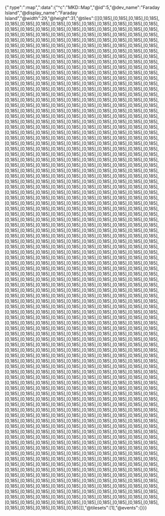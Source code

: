 {":type":":map",":data":{"^c":"MKD::Map","@id":5,"@dev_name":"Faraday Island","@display_name":"Faraday Island","@width":29,"@height":31,"@tiles":[[[0,185],[0,185],[0,185],[0,185],[0,185],[0,185],[0,185],[0,185],[0,185],[0,185],[0,185],[0,185],[0,185],[0,185],[0,185],[0,185],[0,185],[0,185],[0,185],[0,185],[0,185],[0,185],[0,185],[0,185],[0,185],[0,185],[0,185],[0,185],[0,185],[0,185],[0,185],[0,185],[0,185],[0,185],[0,185],[0,185],[0,185],[0,185],[0,185],[0,185],[0,185],[0,185],[0,185],[0,185],[0,185],[0,185],[0,185],[0,185],[0,185],[0,185],[0,185],[0,185],[0,185],[0,185],[0,185],[0,185],[0,185],[0,185],[0,185],[0,185],[0,185],[0,185],[0,185],[0,185],[0,185],[0,185],[0,185],[0,185],[0,185],[0,185],[0,185],[0,185],[0,185],[0,185],[0,185],[0,185],[0,185],[0,185],[0,185],[0,185],[0,185],[0,185],[0,185],[0,185],[0,185],[0,185],[0,185],[0,185],[0,185],[0,185],[0,185],[0,185],[0,185],[0,185],[0,185],[0,185],[0,185],[0,185],[0,185],[0,185],[0,185],[0,185],[0,185],[0,185],[0,185],[0,185],[0,185],[0,185],[0,185],[0,185],[0,185],[0,185],[0,185],[0,185],[0,185],[0,185],[0,185],[0,185],[0,185],[0,185],[0,185],[0,185],[0,185],[0,185],[0,185],[0,185],[0,185],[0,185],[0,185],[0,185],[0,185],[0,185],[0,185],[0,185],[0,185],[0,185],[0,185],[0,185],[0,185],[0,185],[0,185],[0,185],[0,185],[0,185],[0,185],[0,185],[0,185],[0,185],[0,185],[0,185],[0,185],[0,185],[0,185],[0,185],[0,185],[0,185],[0,185],[0,185],[0,185],[0,185],[0,185],[0,185],[0,185],[0,185],[0,185],[0,185],[0,185],[0,185],[0,185],[0,185],[0,185],[0,185],[0,185],[0,185],[0,185],[0,185],[0,185],[0,185],[0,185],[0,185],[0,185],[0,185],[0,185],[0,185],[0,185],[0,185],[0,185],[0,185],[0,185],[0,185],[0,185],[0,185],[0,185],[0,185],[0,185],[0,185],[0,185],[0,185],[0,185],[0,185],[0,185],[0,185],[0,185],[0,185],[0,185],[0,185],[0,185],[0,185],[0,185],[0,185],[0,185],[0,185],[0,185],[0,185],[0,185],[0,185],[0,185],[0,185],[0,185],[0,185],[0,185],[0,185],[0,185],[0,185],[0,185],[0,185],[0,185],[0,185],[0,185],[0,185],[0,185],[0,185],[0,185],[0,185],[0,185],[0,185],[0,185],[0,185],[0,185],[0,185],[0,185],[0,185],[0,185],[0,185],[0,185],[0,185],[0,185],[0,185],[0,185],[0,185],[0,185],[0,185],[0,185],[0,185],[0,185],[0,185],[0,185],[0,185],[0,185],[0,185],[0,185],[0,185],[0,185],[0,185],[0,185],[0,185],[0,185],[0,185],[0,185],[0,185],[0,185],[0,185],[0,185],[0,185],[0,185],[0,185],[0,185],[0,185],[0,185],[0,185],[0,185],[0,185],[0,185],[0,185],[0,185],[0,185],[0,185],[0,185],[0,185],[0,185],[0,185],[0,185],[0,185],[0,185],[0,185],[0,185],[0,185],[0,185],[0,185],[0,185],[0,185],[0,185],[0,185],[0,185],[0,185],[0,185],[0,185],[0,185],[0,185],[0,185],[0,185],[0,185],[0,185],[0,185],[0,185],[0,185],[0,185],[0,185],[0,185],[0,185],[0,185],[0,185],[0,185],[0,185],[0,185],[0,185],[0,185],[0,185],[0,185],[0,185],[0,185],[0,185],[0,185],[0,185],[0,185],[0,185],[0,185],[0,185],[0,185],[0,185],[0,185],[0,185],[0,185],[0,185],[0,185],[0,185],[0,185],[0,185],[0,185],[0,185],[0,185],[0,185],[0,185],[0,185],[0,185],[0,185],[0,185],[0,185],[0,185],[0,185],[0,185],[0,185],[0,185],[0,185],[0,185],[0,185],[0,185],[0,185],[0,185],[0,185],[0,185],[0,185],[0,185],[0,185],[0,185],[0,185],[0,185],[0,185],[0,185],[0,185],[0,185],[0,185],[0,185],[0,185],[0,185],[0,185],[0,185],[0,185],[0,185],[0,185],[0,185],[0,185],[0,185],[0,185],[0,185],[0,185],[0,185],[0,185],[0,185],[0,185],[0,185],[0,185],[0,185],[0,185],[0,185],[0,185],[0,185],[0,185],[0,185],[0,185],[0,185],[0,185],[0,185],[0,185],[0,185],[0,185],[0,185],[0,185],[0,185],[0,185],[0,185],[0,185],[0,185],[0,185],[0,185],[0,185],[0,185],[0,185],[0,185],[0,185],[0,185],[0,185],[0,185],[0,185],[0,185],[0,185],[0,185],[0,185],[0,185],[0,185],[0,185],[0,185],[0,185],[0,185],[0,185],[0,185],[0,185],[0,185],[0,185],[0,185],[0,185],[0,185],[0,185],[0,185],[0,185],[0,185],[0,185],[0,185],[0,185],[0,185],[0,185],[0,185],[0,185],[0,185],[0,185],[0,185],[0,185],[0,185],[0,185],[0,185],[0,185],[0,185],[0,185],[0,185],[0,185],[0,185],[0,185],[0,185],[0,185],[0,185],[0,185],[0,185],[0,185],[0,185],[0,185],[0,185],[0,185],[0,185],[0,185],[0,185],[0,185],[0,185],[0,185],[0,185],[0,185],[0,185],[0,185],[0,185],[0,185],[0,185],[0,185],[0,185],[0,185],[0,185],[0,185],[0,185],[0,185],[0,185],[0,185],[0,185],[0,185],[0,185],[0,185],[0,185],[0,185],[0,185],[0,185],[0,185],[0,185],[0,185],[0,185],[0,185],[0,185],[0,185],[0,185],[0,185],[0,185],[0,185],[0,185],[0,185],[0,185],[0,185],[0,185],[0,185],[0,185],[0,185],[0,185],[0,185],[0,185],[0,185],[0,185],[0,185],[0,185],[0,185],[0,185],[0,185],[0,185],[0,185],[0,185],[0,185],[0,185],[0,185],[0,185],[0,185],[0,185],[0,185],[0,185],[0,185],[0,185],[0,185],[0,185],[0,185],[0,185],[0,185],[0,185],[0,185],[0,185],[0,185],[0,185],[0,185],[0,185],[0,185],[0,185],[0,185],[0,185],[0,185],[0,185],[0,185],[0,185],[0,185],[0,185],[0,185],[0,185],[0,185],[0,185],[0,185],[0,185],[0,185],[0,185],[0,185],[0,185],[0,185],[0,185],[0,185],[0,185],[0,185],[0,185],[0,185],[0,185],[0,185],[0,185],[0,185],[0,185],[0,185],[0,185],[0,185],[0,185],[0,185],[0,185],[0,185],[0,185],[0,185],[0,185],[0,185],[0,185],[0,185],[0,185],[0,185],[0,185],[0,185],[0,185],[0,185],[0,185],[0,185],[0,185],[0,185],[0,185],[0,185],[0,185],[0,185],[0,185],[0,185],[0,185],[0,185],[0,185],[0,185],[0,185],[0,185],[0,185],[0,185],[0,185],[0,185],[0,185],[0,185],[0,185],[0,185],[0,185],[0,185],[0,185],[0,185],[0,185],[0,185],[0,185],[0,185],[0,185],[0,185],[0,185],[0,185],[0,185],[0,185],[0,185],[0,185],[0,185],[0,185],[0,185],[0,185],[0,185],[0,185],[0,185],[0,185],[0,185],[0,185],[0,185],[0,185],[0,185],[0,185],[0,185],[0,185],[0,185],[0,185],[0,185],[0,185],[0,185],[0,185],[0,185],[0,185],[0,185],[0,185],[0,185],[0,185],[0,185],[0,185],[0,185],[0,185],[0,185],[0,185],[0,185],[0,185],[0,185],[0,185],[0,185],[0,185],[0,185],[0,185],[0,185],[0,185],[0,185],[0,185],[0,185],[0,185],[0,185],[0,185],[0,185],[0,185],[0,185],[0,185],[0,185],[0,185],[0,185],[0,185],[0,185],[0,185],[0,185],[0,185],[0,185],[0,185],[0,185],[0,185],[0,185],[0,185],[0,185],[0,185],[0,185],[0,185],[0,185],[0,185],[0,185],[0,185],[0,185],[0,185],[0,185],[0,185],[0,185],[0,185],[0,185],[0,185],[0,185],[0,185],[0,185],[0,185],[0,185],[0,185],[0,185],[0,185],[0,185],[0,185],[0,185],[0,185],[0,185],[0,185],[0,185],[0,185],[0,185],[0,185],[0,185],[0,185],[0,185],[0,185],[0,185],[0,185],[0,185],[0,185],[0,185],[0,185],[0,185],[0,185],[0,185],[0,185],[0,185],[0,185],[0,185],[0,185],[0,185],[0,185],[0,185],[0,185],[0,185],[0,185],[0,185],[0,185],[0,185],[0,185],[0,185],[0,185],[0,185],[0,185],[0,185],[0,185],[0,185],[0,185],[0,185],[0,185],[0,185],[0,185],[0,185],[0,185],[0,185],[0,185],[0,185],[0,185],[0,185],[0,185],[0,185],[0,185],[0,185],[0,185],[0,185],[0,185],[0,185],[0,185],[0,185],[0,185],[0,185],[0,185],[0,185],[0,185],[0,185],[0,185],[0,185],[0,185],[0,185],[0,185],[0,185],[0,185],[0,185],[0,185],[0,185],[0,185],[0,185],[0,185],[0,185],[0,185],[0,185],[0,185],[0,185],[0,185],[0,185],[0,185],[0,185],[0,185],[0,185],[0,185],[0,185],[0,185],[0,185],[0,185],[0,185],[0,185],[0,185],[0,185],[0,185],[0,185],[0,185],[0,185],[0,185],[0,185],[0,185],[0,185],[0,185],[0,185],[0,185],[0,185],[0,185],[0,185],[0,185],[0,185],[0,185],[0,185],[0,185],[0,185],[0,185],[0,185],[0,185],[0,185],[0,185],[0,185],[0,185],[0,185],[0,185],[0,185],[0,185],[0,185],[0,185],[0,185],[0,185],[0,185],[0,185],[0,185],[0,185]]],"@tilesets":[1],"@events":{}}}